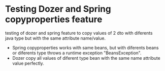 Testing Dozer and Spring copyproperties feature
===============================

testing of dozer and spring feature to copy values of 2 dto with diferents java type
but with the same attribute name/value. 

-  Spring copyproperties works with same beans, but with diferents beans or diferents type throws a runtime exception "BeansException".
-  Dozer copy all values of diferent type bean with the same name attribute value perfectly.
 
